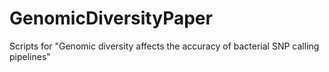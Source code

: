 # GenomicDiversityPaper
Scripts for "Genomic diversity affects the accuracy of bacterial SNP calling pipelines"
